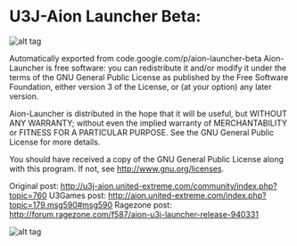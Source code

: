 # U3J-Aion Launcher Beta:
![alt tag](http://data.nimages.fr/logoe2o.jpg)

Automatically exported from code.google.com/p/aion-launcher-beta
Aion-Launcher is free software: you can redistribute it and/or modify it under the terms of the GNU General Public License as published by the Free Software Foundation, either version 3 of the License, or (at your option) any later version.

Aion-Launcher is distributed in the hope that it will be useful, but WITHOUT ANY WARRANTY; without even the implied warranty of MERCHANTABILITY or FITNESS FOR A PARTICULAR PURPOSE. See the GNU General Public License for more details.

You should have received a copy of the GNU General Public License along with this program. If not, see <http://www.gnu.org/licenses>.

Original post: http://u3j-aion.united-extreme.com/community/index.php?topic=760
U3Games post: http://aion.united-extreme.com/index.php?topic=179.msg590#msg590
Ragezone post: http://forum.ragezone.com/f587/aion-u3j-launcher-release-940331

![alt tag](http://data.nimages.fr/screenlauncher40wo2.png)

